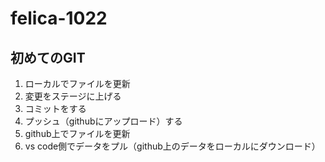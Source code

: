 # felica-1022
## 初めてのGIT
1. ローカルでファイルを更新
2. 変更をステージに上げる
3. コミットをする
4. プッシュ（githubにアップロード）する
5. github上でファイルを更新
6. vs code側でデータをプル（github上のデータをローカルにダウンロード）
